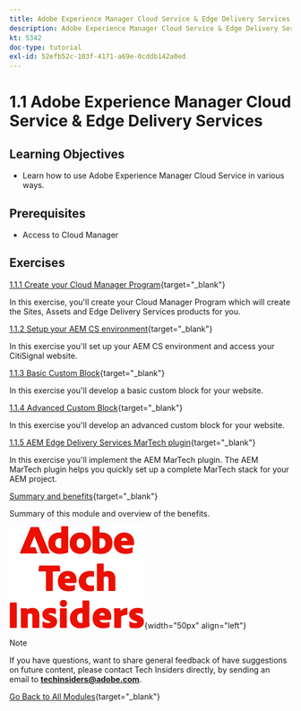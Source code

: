 ```yaml
---
title: Adobe Experience Manager Cloud Service & Edge Delivery Services
description: Adobe Experience Manager Cloud Service & Edge Delivery Services
kt: 5342
doc-type: tutorial
exl-id: 52efb52c-103f-4171-a69e-0cddb142a0ed
---
```

# 1.1 Adobe Experience Manager Cloud Service & Edge Delivery Services

## Learning Objectives

- Learn how to use Adobe Experience Manager Cloud Service in various ways.

## Prerequisites

- Access to Cloud Manager 

## Exercises

[1.1.1 Create your Cloud Manager Program](./ex1.md){target="_blank"}

In this exercise, you'll create your Cloud Manager Program which will create the Sites, Assets and Edge Delivery Services products for you.

[1.1.2 Setup your AEM CS environment](./ex2.md){target="_blank"}

In this exercise you'll set up your AEM CS environment and access your CitiSignal website.

[1.1.3 Basic Custom Block](./ex3.md){target="_blank"}

In this exercise you'll develop a basic custom block for your website.

[1.1.4 Advanced Custom Block](./ex4.md){target="_blank"}

In this exercise you'll develop an advanced custom block for your website.

[1.1.5 AEM Edge Delivery Services MarTech plugin](./ex5.md){target="_blank"}

In this exercise you'll implement the AEM MarTech plugin. The AEM MarTech plugin helps you quickly set up a complete MarTech stack for your AEM project. 

[Summary and benefits](./summary.md){target="_blank"}

Summary of this module and overview of the benefits.

![Tech Insiders](./../../../assets/images/techinsiders.png){width="50px" align="left"}

>[!NOTE]
>
>If you have questions, want to share general feedback of have suggestions on future content, please contact Tech Insiders directly, by sending an email to **techinsiders@adobe.com**.

[Go Back to All Modules](../../../overview.md){target="_blank"}
